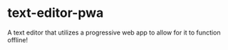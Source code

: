 # text-editor-pwa
A text editor that utilizes a progressive web app to allow for it to function offline!
